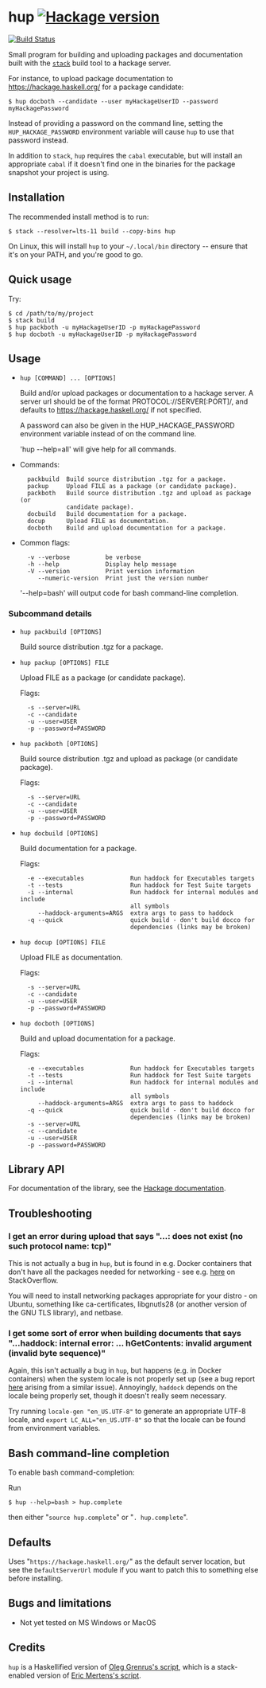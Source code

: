 # hup [![Hackage version](https://img.shields.io/hackage/v/hup.svg?label=Hackage)](https://hackage.haskell.org/package/hup)

[![Build Status](https://github.com/phlummox/hup/actions/workflows/ci.yml/badge.svg?branch=master)](https://github.com/phlummox/hup/actions/workflows/ci.yml)

Small program for building and uploading packages and documentation
built with the [`stack`][stack] build tool to a hackage server.

[stack]: https://www.haskellstack.org/

For instance, to upload package documentation to
<https://hackage.haskell.org/> for a package candidate:

```
$ hup docboth --candidate --user myHackageUserID --password myHackagePassword
```

Instead of providing a password on the command line, setting the
`HUP_HACKAGE_PASSWORD` environment variable will cause `hup` to use that
password instead.

In addition to `stack`, `hup` requires the `cabal` executable,
but will install an appropriate `cabal` if it doesn't find one in the
binaries for the package snapshot your project is using.

## Installation

The recommended install method is to run:

```
$ stack --resolver=lts-11 build --copy-bins hup
```

On Linux, this will install `hup` to your `~/.local/bin` directory --
ensure that it's on your PATH, and you're good to go.

## Quick usage

Try:

```
$ cd /path/to/my/project
$ stack build
$ hup packboth -u myHackageUserID -p myHackagePassword
$ hup docboth -u myHackageUserID -p myHackagePassword
```

## Usage


* `hup [COMMAND] ... [OPTIONS]`

  Build and/or upload packages or documentation to a hackage server. A server
  url should be of the format PROTOCOL://SERVER[:PORT]/, and defaults to
  https://hackage.haskell.org/ if not specified.
  
  A password can also be given in the HUP_HACKAGE_PASSWORD environment variable
  instead of on the command line.
  
  'hup --help=all' will give help for all commands.

* Commands:

        packbuild  Build source distribution .tgz for a package.
        packup     Upload FILE as a package (or candidate package).
        packboth   Build source distribution .tgz and upload as package (or
                   candidate package).
        docbuild   Build documentation for a package.
        docup      Upload FILE as documentation.
        docboth    Build and upload documentation for a package.
      
* Common flags:

        -v --verbose          be verbose
        -h --help             Display help message
        -V --version          Print version information
           --numeric-version  Print just the version number
      

  '--help=bash' will output code for bash command-line completion.

### Subcommand details



* `hup packbuild [OPTIONS]`

  Build source distribution .tgz for a package.

* `hup packup [OPTIONS] FILE`

  Upload FILE as a package (or candidate package).

  Flags:

        -s --server=URL       
        -c --candidate        
        -u --user=USER        
        -p --password=PASSWORD
* `hup packboth [OPTIONS]`

  Build source distribution .tgz and upload as package (or candidate package).

  Flags:

        -s --server=URL       
        -c --candidate        
        -u --user=USER        
        -p --password=PASSWORD
* `hup docbuild [OPTIONS]`

  Build documentation for a package.

  Flags:

        -e --executables             Run haddock for Executables targets
        -t --tests                   Run haddock for Test Suite targets
        -i --internal                Run haddock for internal modules and include
                                     all symbols
           --haddock-arguments=ARGS  extra args to pass to haddock
        -q --quick                   quick build - don't build docco for
                                     dependencies (links may be broken)
* `hup docup [OPTIONS] FILE`

  Upload FILE as documentation.

  Flags:

        -s --server=URL       
        -c --candidate        
        -u --user=USER        
        -p --password=PASSWORD
* `hup docboth [OPTIONS]`

  Build and upload documentation for a package.

  Flags:

        -e --executables             Run haddock for Executables targets
        -t --tests                   Run haddock for Test Suite targets
        -i --internal                Run haddock for internal modules and include
                                     all symbols
           --haddock-arguments=ARGS  extra args to pass to haddock
        -q --quick                   quick build - don't build docco for
                                     dependencies (links may be broken)
        -s --server=URL            
        -c --candidate             
        -u --user=USER             
        -p --password=PASSWORD     


## Library API

For documentation of the library, see the [Hackage documentation][hackage-hup].

[hackage-hup]: https://hackage.haskell.org/package/hup

## Troubleshooting

### I get an error during upload that says "...: does not exist (no such protocol name: tcp)"

This is not actually a bug in `hup`, but is found in e.g. Docker containers
that don't have all the packages needed for networking - see e.g.
[here](https://stackoverflow.com/questions/46322773/yesod-app-in-docker-container-cant-make-network-requests) on StackOverflow.

You will need to install networking packages appropriate for your distro - on Ubuntu, something like ca-certificates, libgnutls28 (or another version of the GNU TLS library), and netbase.

### I get some sort of error when building documents that says "...haddock: internal error: ... hGetContents: invalid argument (invalid byte sequence)"

Again, this isn't actually a bug in `hup`, but happens (e.g. in Docker
containers) when the system locale is not properly set up (see a bug report
[here](https://bugs.debian.org/cgi-bin/bugreport.cgi?bug=871839) arising from a
similar issue). Annoyingly, `haddock` depends on the locale being properly set,
though it doesn't really seem necessary.

Try running `locale-gen "en_US.UTF-8"` to generate an appropriate UTF-8
locale, and `export LC_ALL="en_US.UTF-8"` so that the locale can be found
from environment variables.

## Bash command-line completion

To enable bash command-completion:

Run

```
$ hup --help=bash > hup.complete
```

then either "`source hup.complete`" or "`. hup.complete`".

## Defaults

Uses "`https://hackage.haskell.org/`" as the default server location,
but see the `DefaultServerUrl` module if you want to patch this to
something else before installing.


## Bugs and limitations

- Not yet tested on MS Windows or MacOS

## Credits

`hup` is a Haskellified version of [Oleg Grenrus's script][oleg],
which is a stack-enabled version of [Eric Mertens's script][eric].

[oleg]: http://web.archive.org/web/20210209123501/https://github.com/mstksg/binary-orphans/commit/3f106567260c1a9bb3063d49948201675876ad12.patch
[eric]: http://web.archive.org/web/20210209124009/https://github.com/ekmett/lens/commit/12b08783a3e44d46b41553d8a57560c6e68cf7e1.patch

<!--
  vim: syntax=markdown
-->

